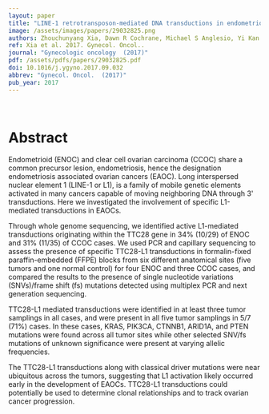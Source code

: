 ```yaml
---
layout: paper
title: "LINE-1 retrotransposon-mediated DNA transductions in endometriosis associated ovarian cancers."
image: /assets/images/papers/29032825.png
authors: Zhouchunyang Xia, Dawn R Cochrane, Michael S Anglesio, Yi Kan Wang, Tayyebeh Nazeran, Basile Tessier-Cloutier, Melissa K McConechy, Janine Senz, Amy Lum, Ali Bashashati, Sohrab P Shah, David G Huntsman
ref: Xia et al. 2017. Gynecol. Oncol..
journal: "Gynecologic oncology  (2017)"
pdf: /assets/pdfs/papers/29032825.pdf
doi: 10.1016/j.ygyno.2017.09.032
abbrev: "Gynecol. Oncol.  (2017)"
pub_year: 2017
---
```


<br />
<div data-badge-popover="right" data-badge-type="donut" data-pmid="29032825" data-hide-no-mentions="true" class="altmetric-embed"></div>

# Abstract

Endometrioid (ENOC) and clear cell ovarian carcinoma (CCOC) share a common precursor lesion, endometriosis, hence the designation endometriosis associated ovarian cancers (EAOC). Long interspersed nuclear element 1 (LINE-1 or L1), is a family of mobile genetic elements activated in many cancers capable of moving neighboring DNA through 3' transductions. Here we investigated the involvement of specific L1-mediated transductions in EAOCs.

Through whole genome sequencing, we identified active L1-mediated transductions originating within the TTC28 gene in 34% (10/29) of ENOC and 31% (11/35) of CCOC cases. We used PCR and capillary sequencing to assess the presence of specific TTC28-L1 transductions in formalin-fixed paraffin-embedded (FFPE) blocks from six different anatomical sites (five tumors and one normal control) for four ENOC and three CCOC cases, and compared the results to the presence of single nucleotide variations (SNVs)/frame shift (fs) mutations detected using multiplex PCR and next generation sequencing.

TTC28-L1 mediated transductions were identified in at least three tumor samplings in all cases, and were present in all five tumor samplings in 5/7 (71%) cases. In these cases, KRAS, PIK3CA, CTNNB1, ARID1A, and PTEN mutations were found across all tumor sites while other selected SNV/fs mutations of unknown significance were present at varying allelic frequencies.

The TTC28-L1 transductions along with classical driver mutations were near ubiquitous across the tumors, suggesting that L1 activation likely occurred early in the development of EAOCs. TTC28-L1 transductions could potentially be used to determine clonal relationships and to track ovarian cancer progression.

